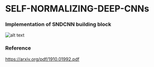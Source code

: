# SELF-NORMALIZING-DEEP-CNNs

### Implementation of SNDCNN building block

![alt text](https://d3i71xaburhd42.cloudfront.net/b9de8b7fd876b4501759deeacd8ba2d8b918ac28/2-Figure3-1.png)

### Reference
https://arxiv.org/pdf/1910.01992.pdf
